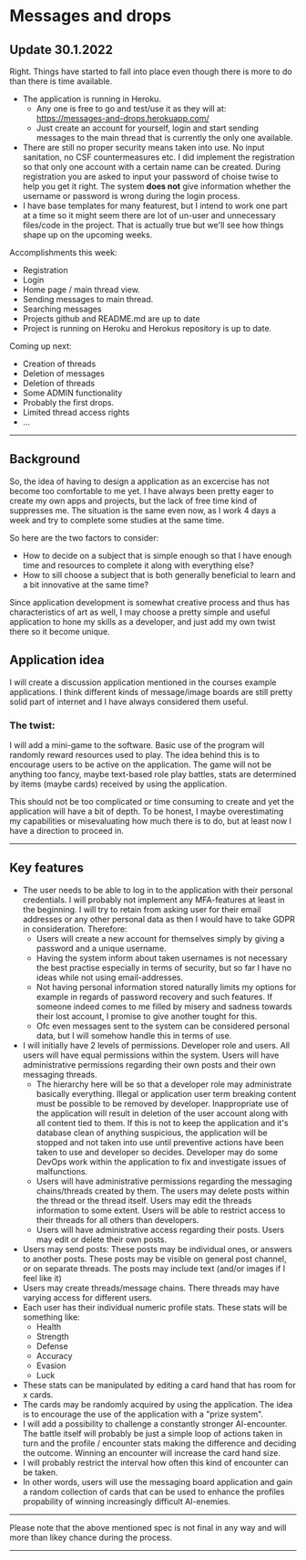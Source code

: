 # Messages and drops

## Update 30.1.2022
Right. Things have started to fall into place even though there is more to do than there is time available.
- The application is running in Heroku.
    - Any one is free to go and test/use it as they will at: https://messages-and-drops.herokuapp.com/
    - Just create an account for yourself, login and start sending messages to the main thread that is currently the only one available.
- There are still no proper security means taken into use. No input sanitation, no CSF countermeasures etc. I did implement the registration so that only one account with a certain name can be created. During registration you are asked to input your password of choise twise to help you get it right. The system **does not** give information whether the username or password is wrong during the login process.
- I have base templates for many featurest, but I intend to work one part at a time so it might seem there are lot of un-user and unnecessary files/code in the project. That is actually true but we'll see how things shape up on the upcoming weeks.

Accomplishments this week:
- Registration
- Login
- Home page / main thread view.
- Sending messages to main thread.
- Searching messages
- Projects github and README.md are up to date
- Project is running on Heroku and Herokus repository is up to date.

Coming up next:
- Creation of threads
- Deletion of messages
- Deletion of threads
- Some ADMIN functionality
- Probably the first drops.
- Limited thread access rights
- ...

---

## Background

So, the idea of having to design a application as an excercise has not become too comfortable to me yet. I have always been pretty eager to create my own apps and projects, but the lack of free time kind of suppresses me. The situation is the same even now, as I work 4 days a week and try to complete some studies at the same time.

So here are the two factors to consider:
- How to decide on a subject that is simple enough so that I have enough time and resources to complete it along with everything else?
- How to sill choose a subject that is both generally beneficial to learn and a bit innovative at the same time?

Since application development is somewhat creative process and thus has characteristics of art as well, I may choose a pretty simple and useful application to hone my skills as a developer, and just add my own twist there so it become unique.

## Application idea
I will create a discussion application mentioned in the courses example applications. I think different kinds of message/image boards are still pretty solid part of internet and I have always considered them useful.

### The twist:
I will add a mini-game to the software. Basic use of the program will randomly reward resources used to play. The idea behind this is to encourage users to be active on the application. The game will not be anything too fancy, maybe text-based role play battles, stats are determined by items (maybe cards) received by using the application.

This should not be too complicated or time consuming to create and yet the application will have a bit of depth. To be honest, I maybe overestimating my capabilities or misevaluating how much there is to do, but at least now I have a direction to proceed in.

---
## Key features
- The user needs to be able to log in to the application with their personal credentials. I will probably not implement any MFA-features at least in the beginning. I will try to retain from asking user for their email addresses or any other personal data as then I would have to take GDPR in consideration. Therefore:
    - Users will create a new account for themselves simply by giving a password and a unique username.
    - Having the system inform about taken usernames is not necessary the best practise especially in terms of security, but so far I have no ideas while not using email-addresses.
    - Not having personal information stored naturally limits my options for example in regards of password recovery and such features. If someone indeed comes to me filled by misery and sadness towards their lost account, I promise to give another tought for this.
    - Ofc even messages sent to the system can be considered personal data, but I will somehow handle this in terms of use.
- I will initially have 2 levels of permissions. Developer role and users. All users will have equal permissions within the system. Users will have administrative permissions regarding their own posts and their own messaging threads. 
    - The hierarchy here will be so that a developer role may administrate basically everything. Illegal or application user term breaking content must be possible to be removed by developer. Inappropriate use of the application will result in deletion of the user account along with all content tied to them. If this is not to keep the application and it's database clean of anything suspicious, the application will be stopped and not taken into use until preventive actions have been taken to use and developer so decides. Developer may do some DevOps work within the application to fix and investigate issues of malfunctions.
    - Users will have administrative permissions regarding the messaging chains/threads created by them. The users may delete posts within the thread or the thread itself. Users may edit the threads information to some extent. Users will be able to restrict access to their threads for all others than developers.
    - Users will have administrative access regarding their posts. Users may edit or delete their own posts.
- Users may send posts: These posts may be individual ones, or answers to another posts. These posts may be visible on general post channel, or on separate threads. The posts may include text (and/or images if I feel like it)
- Users may create threads/message chains. There threads may have varying access for different users.
- Each user has their individual numeric profile stats. These stats will be something like:
    - Health
    - Strength
    - Defense
    - Accuracy
    - Evasion
    - Luck
- These stats can be manipulated by editing a card hand that has room for x cards.
- The cards may be randomly acquired by using the application. The idea is to encourage the use of the application with a "prize system".
- I will add a possibility to challenge a constantly stronger AI-encounter. The battle itself will probably be just a simple loop of actions taken in turn and the profile / encounter stats making the difference and deciding the outcome. Winning an encounter will increase the card hand size.
- I will probably restrict the interval how often this kind of encounter can be taken.
- In other words, users will use the messaging board application and gain a random collection of cards that can be used to enhance the profiles propability of winning increasingly difficult AI-enemies.
---

Please note that the above mentioned spec is not final in any way and will more than likey chance during the process.

---



